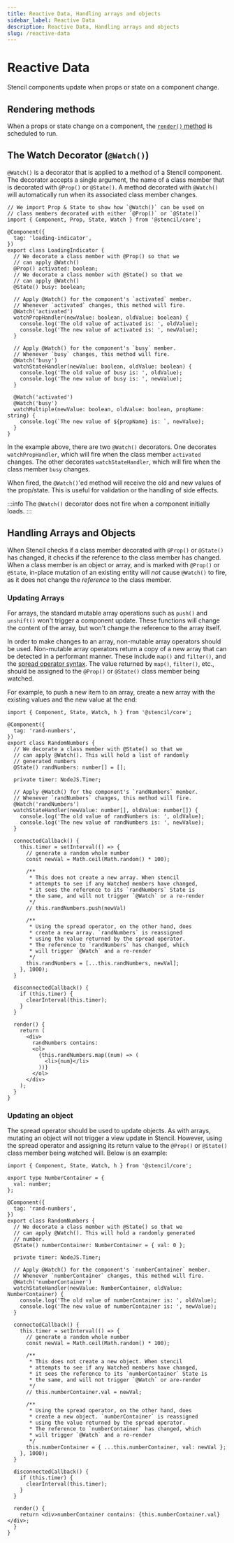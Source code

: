 ```yaml
---
title: Reactive Data, Handling arrays and objects
sidebar_label: Reactive Data
description: Reactive Data, Handling arrays and objects
slug: /reactive-data
---
```


# Reactive Data

Stencil components update when props or state on a component change.

## Rendering methods

When a props or state change on a component, the [`render()` method](./templating-and-jsx.md) is scheduled to run.

## The Watch Decorator (`@Watch()`)

`@Watch()` is a decorator that is applied to a method of a Stencil component.
The decorator accepts a single argument, the name of a class member that is decorated with `@Prop()` or `@State()`.
A method decorated with `@Watch()` will automatically run when its associated class member changes.

```tsx
// We import Prop & State to show how `@Watch()` can be used on
// class members decorated with either `@Prop()` or `@State()`
import { Component, Prop, State, Watch } from '@stencil/core';

@Component({
  tag: 'loading-indicator',
})
export class LoadingIndicator {
  // We decorate a class member with @Prop() so that we
  // can apply @Watch()
  @Prop() activated: boolean;
  // We decorate a class member with @State() so that we
  // can apply @Watch()
  @State() busy: boolean;

  // Apply @Watch() for the component's `activated` member.
  // Whenever `activated` changes, this method will fire.
  @Watch('activated')
  watchPropHandler(newValue: boolean, oldValue: boolean) {
    console.log('The old value of activated is: ', oldValue);
    console.log('The new value of activated is: ', newValue);
  }

  // Apply @Watch() for the component's `busy` member.
  // Whenever `busy` changes, this method will fire.
  @Watch('busy')
  watchStateHandler(newValue: boolean, oldValue: boolean) {
    console.log('The old value of busy is: ', oldValue);
    console.log('The new value of busy is: ', newValue);
  }

  @Watch('activated')
  @Watch('busy')
  watchMultiple(newValue: boolean, oldValue: boolean, propName: string) {
    console.log(`The new value of ${propName} is: `, newValue);
  }
}
```

In the example above, there are two `@Watch()` decorators.
One decorates `watchPropHandler`, which will fire when the class member `activated` changes.
The other decorates `watchStateHandler`, which will fire when the class member `busy` changes.

When fired, the `@Watch()`'ed method will receive the old and new values of the prop/state.
This is useful for validation or the handling of side effects.

:::info
The `@Watch()` decorator does not fire when a component initially loads.
:::

## Handling Arrays and Objects

When Stencil checks if a class member decorated with `@Prop()` or `@State()` has changed, it checks if the reference to the class member has changed.
When a class member is an object or array, and is marked with `@Prop()` or `@State`, in-place mutation of an existing entity will _not_ cause `@Watch()` to fire, as it does not change the _reference_ to the class member.

### Updating Arrays

For arrays, the standard mutable array operations such as `push()` and `unshift()` won't trigger a component update.
These functions will change the content of the array, but won't change the reference to the array itself.

In order to make changes to an array, non-mutable array operators should be used.
Non-mutable array operators return a copy of a new array that can be detected in a performant manner.
These include `map()` and `filter()`, and the [spread operator syntax](https://developer.mozilla.org/en-US/docs/Web/JavaScript/Reference/Operators/Spread_operator).
The value returned by `map()`, `filter()`, etc., should be assigned to the `@Prop()` or `@State()` class member being watched.

For example, to push a new item to an array, create a new array with the existing values and the new value at the end:

```tsx
import { Component, State, Watch, h } from '@stencil/core';

@Component({
  tag: 'rand-numbers',
})
export class RandomNumbers {
  // We decorate a class member with @State() so that we
  // can apply @Watch(). This will hold a list of randomly
  // generated numbers
  @State() randNumbers: number[] = [];

  private timer: NodeJS.Timer;

  // Apply @Watch() for the component's `randNumbers` member.
  // Whenever `randNumbers` changes, this method will fire.
  @Watch('randNumbers')
  watchStateHandler(newValue: number[], oldValue: number[]) {
    console.log('The old value of randNumbers is: ', oldValue);
    console.log('The new value of randNumbers is: ', newValue);
  }

  connectedCallback() {
    this.timer = setInterval(() => {
      // generate a random whole number
      const newVal = Math.ceil(Math.random() * 100);

      /**
       * This does not create a new array. When stencil
       * attempts to see if any Watched members have changed,
       * it sees the reference to its `randNumbers` State is
       * the same, and will not trigger `@Watch` or a re-render
       */
      // this.randNumbers.push(newVal)

      /**
       * Using the spread operator, on the other hand, does
       * create a new array. `randNumbers` is reassigned
       * using the value returned by the spread operator.
       * The reference to `randNumbers` has changed, which
       * will trigger `@Watch` and a re-render
       */
      this.randNumbers = [...this.randNumbers, newVal];
    }, 1000);
  }

  disconnectedCallback() {
    if (this.timer) {
      clearInterval(this.timer);
    }
  }

  render() {
    return (
      <div>
        randNumbers contains:
        <ol>
          {this.randNumbers.map((num) => (
            <li>{num}</li>
          ))}
        </ol>
      </div>
    );
  }
}
```

### Updating an object

The spread operator should be used to update objects.
As with arrays, mutating an object will not trigger a view update in Stencil.
However, using the spread operator and assigning its return value to the `@Prop()` or `@State()` class member being watched will.
Below is an example:

```tsx
import { Component, State, Watch, h } from '@stencil/core';

export type NumberContainer = {
  val: number;
};

@Component({
  tag: 'rand-numbers',
})
export class RandomNumbers {
  // We decorate a class member with @State() so that we
  // can apply @Watch(). This will hold a randomly generated
  // number.
  @State() numberContainer: NumberContainer = { val: 0 };

  private timer: NodeJS.Timer;

  // Apply @Watch() for the component's `numberContainer` member.
  // Whenever `numberContainer` changes, this method will fire.
  @Watch('numberContainer')
  watchStateHandler(newValue: NumberContainer, oldValue: NumberContainer) {
    console.log('The old value of numberContainer is: ', oldValue);
    console.log('The new value of numberContainer is: ', newValue);
  }

  connectedCallback() {
    this.timer = setInterval(() => {
      // generate a random whole number
      const newVal = Math.ceil(Math.random() * 100);

      /**
       * This does not create a new object. When stencil
       * attempts to see if any Watched members have changed,
       * it sees the reference to its `numberContainer` State is
       * the same, and will not trigger `@Watch` or are-render
       */
      // this.numberContainer.val = newVal;

      /**
       * Using the spread operator, on the other hand, does
       * create a new object. `numberContainer` is reassigned
       * using the value returned by the spread operator.
       * The reference to `numberContainer` has changed, which
       * will trigger `@Watch` and a re-render
       */
      this.numberContainer = { ...this.numberContainer, val: newVal };
    }, 1000);
  }

  disconnectedCallback() {
    if (this.timer) {
      clearInterval(this.timer);
    }
  }

  render() {
    return <div>numberContainer contains: {this.numberContainer.val}</div>;
  }
}
```
